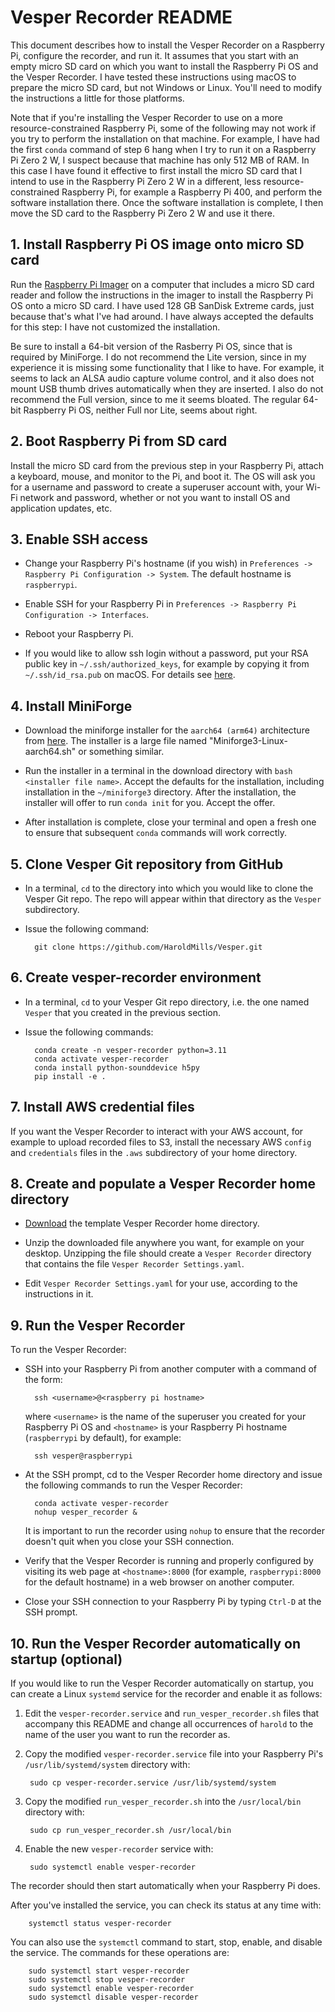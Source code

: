 # Vesper Recorder README

This document describes how to install the Vesper Recorder on a Raspberry Pi, configure the recorder, and run it. It assumes that you start with an empty micro SD card on which you want to install the Raspberry Pi OS and the Vesper Recorder. I have tested these instructions using macOS to prepare the micro SD card, but not Windows or Linux. You'll need to modify the instructions a little for those platforms.

Note that if you're installing the Vesper Recorder to use on a more resource-constrained Raspberry Pi, some of the following may not work if you try to perform the installation on that machine. For example, I have had the first `conda` command of step 6 hang when I try to run it on a Raspberry Pi Zero 2 W, I suspect because that machine has only 512 MB of RAM. In this case I have found it effective to first install the micro SD card that I intend to use in the Raspberry Pi Zero 2 W in a different, less resource-constrained Raspberry Pi, for example a Raspberry Pi 400, and perform the software installation there. Once the software installation is complete, I then move the SD card to the Raspberry Pi Zero 2 W and use it there.


## 1. Install Raspberry Pi OS image onto micro SD card

Run the [Raspberry Pi Imager](https://www.raspberrypi.com/software/) on a computer that includes a micro SD card reader and follow the instructions in the imager to install the Raspberry Pi OS onto a micro SD card. I have used 128 GB SanDisk Extreme cards, just because that's what I've had around. I have always accepted the defaults for this step: I have not customized the installation.

Be sure to install a 64-bit version of the Rasberry Pi OS, since that is required by MiniForge. I do not recommend the Lite version, since in my experience it is missing some functionality that I like to have. For example, it seems to lack an ALSA audio capture volume control, and it also does not mount USB thumb drives automatically when they are inserted. I also do not recommend the Full version, since to me it seems bloated. The regular 64-bit Raspberry Pi OS, neither Full nor Lite, seems about right.


## 2. Boot Raspberry Pi from SD card

Install the micro SD card from the previous step in your Raspberry Pi, attach a keyboard, mouse, and monitor to the Pi, and boot it. The OS will ask you for a username and password to create a superuser account with, your Wi-Fi network and password, whether or not you want to install OS and application updates, etc.


## 3. Enable SSH access

* Change your Raspberry Pi's hostname (if you wish) in `Preferences -> Raspberry Pi Configuration -> System`. The default hostname is `raspberrypi`.

* Enable SSH for your Raspberry Pi in `Preferences -> Raspberry Pi Configuration -> Interfaces`.

* Reboot your Raspberry Pi.

* If you would like to allow ssh login without a password, put your RSA public key in `~/.ssh/authorized_keys`, for example by copying it from `~/.ssh/id_rsa.pub` on macOS. For details see [here](https://danidudas.medium.com/how-to-connect-to-raspberry-pi-via-ssh-without-password-using-ssh-keys-3abd782688a).


## 4. Install MiniForge

* Download the miniforge installer for the `aarch64 (arm64)` architecture from [here](https://github.com/conda-forge/miniforge). The installer is a large file named "Miniforge3-Linux-aarch64.sh" or something similar.

* Run the installer in a terminal in the download directory with `bash <installer file name>`. Accept the defaults for the installation, including installation in the `~/miniforge3` directory. After the installation, the installer will offer to run `conda init` for you. Accept the offer.

* After installation is complete, close your terminal and open a fresh one to ensure that subsequent `conda` commands will work correctly.


## 5. Clone Vesper Git repository from GitHub

* In a terminal, `cd` to the directory into which you would like to clone the Vesper Git repo. The repo will appear within that directory as the `Vesper` subdirectory.

* Issue the following command:

        git clone https://github.com/HaroldMills/Vesper.git


## 6. Create vesper-recorder environment

* In a terminal, `cd` to your Vesper Git repo directory, i.e. the one named `Vesper` that you created in the previous section.

* Issue the following commands:

        conda create -n vesper-recorder python=3.11
        conda activate vesper-recorder
        conda install python-sounddevice h5py
        pip install -e .


## 7. Install AWS credential files

If you want the Vesper Recorder to interact with your AWS account, for example to upload recorded files to S3, install the necessary AWS `config` and `credentials` files in the `.aws` subdirectory of your home directory.


## 8. Create and populate a Vesper Recorder home directory

* [Download](https://www.dropbox.com/scl/fi/qswv8hdolbis8x57l4inn/Vesper-Recorder-Home-Template.0.3.0a0.zip?rlkey=ycu1f6y84ytmlrss60proyml6&dl=1) the template Vesper Recorder home directory.

* Unzip the downloaded file anywhere you want, for example on your desktop. Unzipping the file should create a `Vesper Recorder` directory that contains the file `Vesper Recorder Settings.yaml`.

* Edit `Vesper Recorder Settings.yaml` for your use, according to the instructions in it.


## 9. Run the Vesper Recorder

To run the Vesper Recorder:

* SSH into your Raspberry Pi from another computer with a command of the form:

        ssh <username>@<raspberry pi hostname>

  where `<username>` is the name of the superuser you created for your Raspberry Pi OS and `<hostname>` is your Raspberry Pi hostname (`raspberrypi` by default), for example:

        ssh vesper@raspberrypi

* At the SSH prompt, cd to the Vesper Recorder home directory and issue the following commands to run the Vesper Recorder:

        conda activate vesper-recorder
        nohup vesper_recorder &

  It is important to run the recorder using `nohup` to ensure that the recorder doesn't quit when you close your SSH connection.

* Verify that the Vesper Recorder is running and properly configured by visiting its web page at `<hostname>:8000` (for example, `raspberrypi:8000` for the default hostname) in a web browser on another computer.

* Close your SSH connection to your Raspberry Pi by typing `Ctrl-D` at the SSH prompt.


## 10. Run the Vesper Recorder automatically on startup (optional)

If you would like to run the Vesper Recorder automatically on startup, you can create a Linux `systemd` service for the recorder and enable it as follows:

1. Edit the `vesper-recorder.service` and `run_vesper_recorder.sh` files that accompany this README and change all occurrences of `harold` to the name of the user you want to run the recorder as.

2. Copy the modified `vesper-recorder.service` file into your Raspberry Pi's `/usr/lib/systemd/system` directory with:

        sudo cp vesper-recorder.service /usr/lib/systemd/system

3. Copy the modified `run_vesper_recorder.sh` into the `/usr/local/bin` directory with:

        sudo cp run_vesper_recorder.sh /usr/local/bin

4. Enable the new `vesper-recorder` service with:

        sudo systemctl enable vesper-recorder

The recorder should then start automatically when your Raspberry Pi does.

After you've installed the service, you can check its status at any time with:

        systemctl status vesper-recorder

You can also use the `systemctl` command to start, stop, enable, and disable the service. The commands for these operations are:

        sudo systemctl start vesper-recorder
        sudo systemctl stop vesper-recorder
        sudo systemctl enable vesper-recorder
        sudo systemctl disable vesper-recorder
